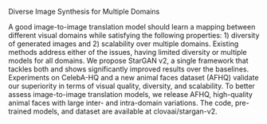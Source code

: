 

<!--
 * @version:
 * @Author:  StevenJokess https://github.com/StevenJokess
 * @Date: 2020-12-14 22:00:30
 * @LastEditors:  StevenJokess https://github.com/StevenJokess
 * @LastEditTime: 2020-12-14 22:02:36
 * @Description:
 * @TODO::
 * @Reference:https://github.com/clovaai/stargan-v2
-->
Diverse Image Synthesis for Multiple Domains

 A good image-to-image translation model should learn a mapping between different visual domains while satisfying the following properties: 1) diversity of generated images and 2) scalability over multiple domains. Existing methods address either of the issues, having limited diversity or multiple models for all domains. We propose StarGAN v2, a single framework that tackles both and shows significantly improved results over the baselines. Experiments on CelebA-HQ and a new animal faces dataset (AFHQ) validate our superiority in terms of visual quality, diversity, and scalability. To better assess image-to-image translation models, we release AFHQ, high-quality animal faces with large inter- and intra-domain variations. The code, pre-trained models, and dataset are available at clovaai/stargan-v2.
